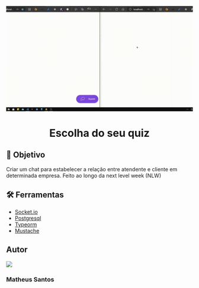 <div align="center">
	<img src="public/images/Banner.gif" width="600"/>
	<h1>Escolha do seu quiz</h1>
</div>




## :dart: Objetivo

Criar um chat para estabelecer a relação entre atendente e cliente em determinada empresa. Feito ao longo da next level week (NLW) 

## :hammer_and_wrench: Ferramentas

-   [Socket.io](https://socket.io/)
-   [Postgresql](https://www.postgresql.org/)
-   [Typeorm](https://typeorm.io/#/)
-   [Mustache](https://mustache.github.io/)




## Autor 

<img align="center" width="150" src="https://avatars1.githubusercontent.com/u/62727591?s=460&u=03f8868eec3f187e0c33d7311b5bca386c8419c7&v=4">

### 

### Matheus Santos

